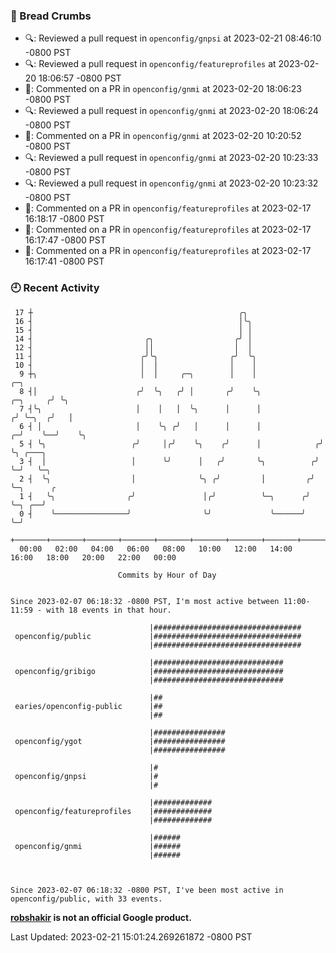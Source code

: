 ### 🍞 Bread Crumbs

 * 🔍: Reviewed a pull request in  `openconfig/gnpsi` at 2023-02-21 08:46:10 -0800 PST
 * 🔍: Reviewed a pull request in  `openconfig/featureprofiles` at 2023-02-20 18:06:57 -0800 PST
 * 💬: Commented on a PR in  `openconfig/gnmi` at 2023-02-20 18:06:23 -0800 PST
 * 🔍: Reviewed a pull request in  `openconfig/gnmi` at 2023-02-20 18:06:24 -0800 PST
 * 💬: Commented on a PR in  `openconfig/gnmi` at 2023-02-20 10:20:52 -0800 PST
 * 🔍: Reviewed a pull request in  `openconfig/gnmi` at 2023-02-20 10:23:33 -0800 PST
 * 🔍: Reviewed a pull request in  `openconfig/gnmi` at 2023-02-20 10:23:32 -0800 PST
 * 💬: Commented on a PR in  `openconfig/featureprofiles` at 2023-02-17 16:18:17 -0800 PST
 * 💬: Commented on a PR in  `openconfig/featureprofiles` at 2023-02-17 16:17:47 -0800 PST
 * 💬: Commented on a PR in  `openconfig/featureprofiles` at 2023-02-17 16:17:41 -0800 PST

### 🕘 Recent Activity
```
 17 ┼                                              ╭╮
 16 ┤                                              │╰╮
 15 ┤                                              │ │
 14 ┤                         ╭╮                  ╭╯ │
 12 ┤                         ││                  │  │
 11 ┤                        ╭╯╰╮                ╭╯  ╰╮
 10 ┤                        │  │                │    │
  9 ┼╮                       │  │     ╭─╮        │    │                          ╭─╮
  8 ┤│                      ╭╯  ╰╮   ╭╯ │       ╭╯    ╰╮                ╭─╮     ╭╯ ╰╮
  7 ┤╰╮                     │    │   │  ╰╮      │      │               ╭╯ ╰─╮  ╭╯   │
  6 ┤ │                     │    ╰╮ ╭╯   │      │      │             ╭─╯    ╰──╯    ╰╮
  5 ┤ ╰╮                   ╭╯     │╭╯    ╰╮    ╭╯      │            ╭╯               ╰╮ ╭───╮
  3 ┤  │                   │      ╰╯      │   ╭╯       ╰╮          ╭╯                 ╰─╯   ╰─╮
  2 ┤  ╰╮                  │              ╰╮ ╭╯         │         ╭╯                          ╰─╮      ╭
  1 ┤   ╰╮                ╭╯               │╭╯          ╰─╮      ╭╯                             ╰─╮ ╭──╯
  0 ┤    ╰────────────────╯                ╰╯             ╰──────╯                                ╰─╯
    +───────+───────+───────+───────+───────+───────+───────+───────+───────+───────+───────+───────+────
  00:00   02:00   04:00   06:00   08:00   10:00   12:00   14:00   16:00   18:00   20:00   22:00   00:00   

						Commits by Hour of Day


Since 2023-02-07 06:18:32 -0800 PST, I'm most active between 11:00-11:59 - with 18 events in that hour.

```



```
                               |#################################
 openconfig/public             |#################################
                               |#################################

                               |#############################
 openconfig/gribigo            |#############################
                               |#############################

                               |##
 earies/openconfig-public      |##
                               |##

                               |################
 openconfig/ygot               |################
                               |################

                               |#
 openconfig/gnpsi              |#
                               |#

                               |#############
 openconfig/featureprofiles    |#############
                               |#############

                               |######
 openconfig/gnmi               |######
                               |######



Since 2023-02-07 06:18:32 -0800 PST, I've been most active in openconfig/public, with 33 events.

```
**[robshakir](mailto:robjs@google.com) is not an official Google product.**  


Last Updated: 2023-02-21 15:01:24.269261872 -0800 PST
